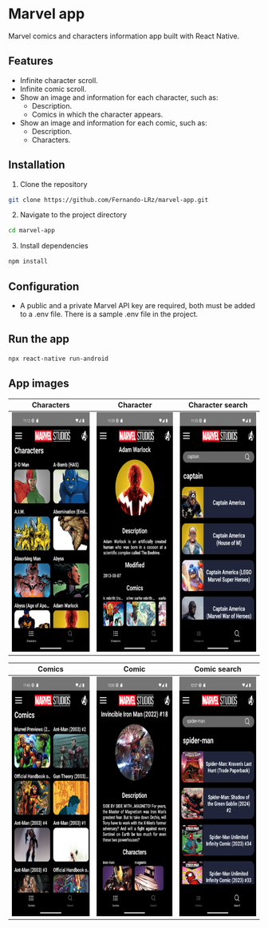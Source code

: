 # Marvel app
Marvel comics and characters information app built with React Native.

## Features
 * Infinite character scroll.
 * Infinite comic scroll.
 * Show an image and information for each character, such as:
    - Description.
    - Comics in which the character appears.
 * Show an image and information for each comic, such as:
    - Description.
    - Characters.
      
## Installation
1. Clone the repository
```bash
git clone https://github.com/Fernando-LRz/marvel-app.git
``` 
2. Navigate to the project directory
```bash
cd marvel-app
```
3. Install dependencies
```bash
npm install
```

## Configuration
 * A public and a private Marvel API key are required, both must be added to a .env file. There is a sample .env file in the project.

## Run the app
```bash
npx react-native run-android
```

## App images
| Characters                                                  | Character                                                  | Character search                                                   | 
| ----------------------------------------------------------- | ---------------------------------------------------------- | ------------------------------------------------------------------ | 
| <img src="images/characters.png" width="230" height="480"/> | <img src="images/character.png" width="230" height="480"/> | <img src="images/search-characters.png" width="230" height="480"/> | 

| Comics                                                      | Comic                                                      | Comic search                                                       |
| ----------------------------------------------------------- | ---------------------------------------------------------- | ------------------------------------------------------------------ |
| <img src="images/comics.png" width="230" height="480"/>     | <img src="images/comic.png" width="230" height="480"/>     | <img src="images/search-comics.png" width="230" height="480"/>     |

